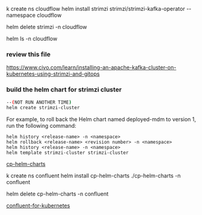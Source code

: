 

k create ns cloudflow
helm install strimzi strimzi/strimzi-kafka-operator --namespace cloudflow

helm delete strimzi -n cloudflow


helm ls -n cloudflow


### review this file
https://www.civo.com/learn/installing-an-apache-kafka-cluster-on-kubernetes-using-strimzi-and-gitops

### build the helm chart for strimzi cluster
```bash
--(NOT RUN ANOTHER TIME)
helm create strimzi-cluster
```

For example, to roll back the Helm chart named deployed-mdm to version 1, run the following command:
```
helm history <release-name> -n <namespace>
helm rollback <release-name> <revision number> -n <namespace>
helm history <release-name> -n <namespace>
helm template strimzi-cluster strimzi-cluster 
```


[cp-helm-charts](cp-helm-charts)

k create ns confluent
helm install cp-helm-charts ./cp-helm-charts -n confluent

helm delete cp-helm-charts -n confluent


[confluent-for-kubernetes](confluent-for-kubernetes)
